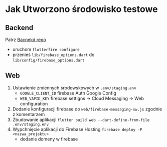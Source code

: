 # Jak Utworzono środowisko testowe

## Backend
Patrz [Bacnekd repo](https://github.com/SPKapp/spk-backend-service/blob/main/docs/staging.md)

- uruchom `flutterfire configure`
- przenieś `lib/firebase_options.dart` do `lib/config/firebase_options.dart`

## Web
1. Ustawienie zmiennych środowskowych w `.env/staging.env`
    - `GOOGLE_CLIENT_ID` firebase Auth Google Config
    - `WEB_VAPID_KEY` firebase settigns -> Cloud Messaging -> Web configuration
2. Dodanie konfiguracji firebase do `web/firebase-messaging-sw.js` zgodnie z komentarzem
3. Zbudowanie aplikacji `flutter build web --dart-define-from-file .env/staging.env`
4. Wypchnięcie aplikacji do Firebase Hosting `firebase deploy -P <nazwa_projektu>`
    - dodanie domeny w firebase